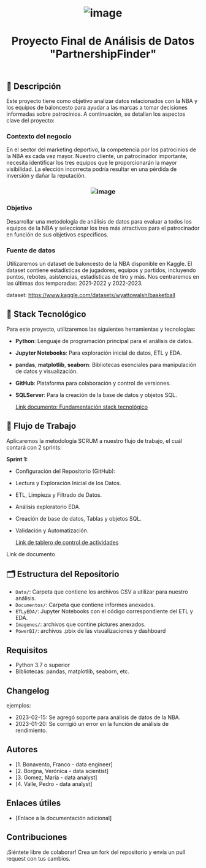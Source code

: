 # <p align="center"> ![image](https://github.com/user-attachments/assets/e0ab7a59-f959-4de4-a0ab-0ac2c90fefe2) </p> 

# <p align="center"> Proyecto Final de Análisis de Datos "PartnershipFinder" </p> 

##  <br> 📌 Descripción </br>

Este proyecto tiene como objetivo analizar datos relacionados con la NBA y los equipos de baloncesto para ayudar a las marcas a tomar decisiones informadas sobre patrocinios. A continuación, se detallan los aspectos clave del proyecto: 

### Contexto del negocio

En el sector del marketing deportivo, la competencia por los patrocinios de la NBA es cada vez mayor. Nuestro cliente, un patrocinador importante, necesita identificar los tres equipos que le proporcionarán la mayor visibilidad. La elección incorrecta podría resultar en una pérdida de inversión y dañar la reputación.

### <p align="center"> ![image](https://github.com/user-attachments/assets/3394475c-938d-4867-8de8-71e83268ec52) </p> 

### Objetivo

Desarrollar una metodología de análisis de datos para evaluar a todos los equipos de la NBA y seleccionar los tres más atractivos para el patrocinador en función de sus objetivos específicos.

### Fuente de datos

Utilizaremos un dataset de baloncesto de la NBA disponible en Kaggle. El dataset contiene estadísticas de jugadores, equipos y partidos, incluyendo puntos, rebotes, asistencias, estadísticas de tiro y más. Nos centraremos en las últimas dos temporadas: 2021-2022 y 2022-2023.

dataset: https://www.kaggle.com/datasets/wyattowalsh/basketball

## 📌 Stack Tecnológico
Para este proyecto, utilizaremos las siguientes herramientas y tecnologías:

- **Python**: Lenguaje de programación principal para el análisis de datos.
- **Jupyter Notebooks**: Para exploración inicial de datos, ETL y EDA.
- **pandas**, **matplotlib**, **seaborn**: Bibliotecas esenciales para manipulación de datos y visualización.
- **GitHub**: Plataforma para colaboración y control de versiones.
- **SQLServer**: Para la creación de la base de datos y objetos SQL.

  [Link documento: Fundamentación stack tecnológico](https://docs.google.com/document/d/1ZHm1Hy4HFOOicAFl9vrbVbVHiR_zjJuGRuKpMpBECAs/edit?usp=drive_link)

## 📌 Flujo de Trabajo
Aplicaremos la metodología SCRUM a nuestro flujo de trabajo, el cuál contará con 2 sprints:

**Sprint 1:**
- Configuración del Repositorio (GitHub):
- Lectura y Exploración Inicial de los Datos.
- ETL, Limpieza y Filtrado de Datos.
- Análisis exploratorio EDA.
- Creación de base de datos, Tablas y objetos SQL.
- Validación y Automatización.

  [Link de tablero de control de actividades](https://trello.com/b/8oaoNTUX/tablero-partnershipfinder) 

Link de documento  

## 🗂️ Estructura del Repositorio
- `Data/`: Carpeta que contiene los archivos CSV a utilizar para nuestro análisis.
- `Documentos/`: Carpeta que contiene informes anexados.
- `ETLyEDA/`: Jupyter Notebooks con el código correspondiente del ETL y EDA.
- `Imagenes/`: archivos que contine pictures anexados.
- `PowerBI/`: archivos .pbix de las visualizaciones y dashboard
  

## Requisitos
- Python 3.7 o superior
- Bibliotecas: pandas, matplotlib, seaborn, etc.

## Changelog
ejemplos:
* 2023-02-15: Se agregó soporte para análisis de datos de la NBA.
* 2023-01-20: Se corrigió un error en la función de análisis de rendimiento.

## Autores

* [1.	Bonavento, Franco - data engineer]
* [2.	Borgna, Verónica - data scientist]
* [3.	Gomez, María - data analyst]
* [4.	Valle, Pedro - data analyst]

## Enlaces útiles

* [Enlace a la documentación adicional]

## Contribuciones
¡Siéntete libre de colaborar! Crea un fork del repositorio y envía un pull request con tus cambios.
  






